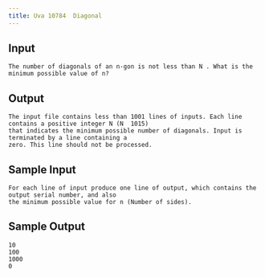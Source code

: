 ```yaml
---
title: Uva 10784  Diagonal
---
```



## Input

```text
The number of diagonals of an n-gon is not less than N . What is the minimum possible value of n?
```

## Output

```text
The input file contains less than 1001 lines of inputs. Each line contains a positive integer N (N  1015)
that indicates the minimum possible number of diagonals. Input is terminated by a line containing a
zero. This line should not be processed.

```

## Sample Input

```text
For each line of input produce one line of output, which contains the output serial number, and also
the minimum possible value for n (Number of sides).

```

## Sample Output

```text
10
100
1000
0

```
